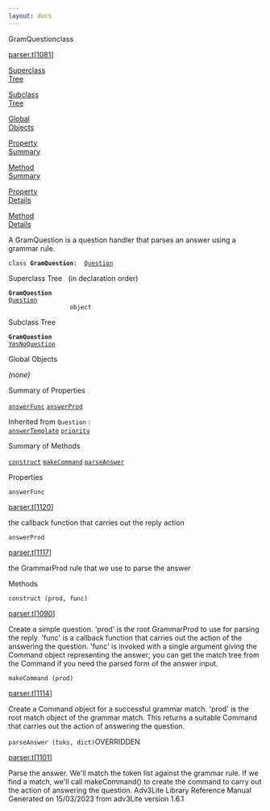 ```yaml
---
layout: docs
---
```

<span class="title">GramQuestion</span><span class="type">class</span>

[parser.t](../file/parser.t.html)\[[1081](../source/parser.t.html#1081)\]

[Superclass  
Tree](#_SuperClassTree_)

[Subclass  
Tree](#_SubClassTree_)

[Global  
Objects](#_ObjectSummary_)

[Property  
Summary](#_PropSummary_)

[Method  
Summary](#_MethodSummary_)

[Property  
Details](#_Properties_)

[Method  
Details](#_Methods_)



A GramQuestion is a question handler that parses an answer using a
grammar rule.

`class `**`GramQuestion`**` :   `[`Question`](../object/Question.html)



<span id="_SuperClassTree_"></span>



<span class="hdln">Superclass Tree</span>   (in declaration order)



**`GramQuestion`**  
[`Question`](../object/Question.html)  
`                 object`  
<span id="_SubClassTree_"></span>



<span class="hdln">Subclass Tree</span>  



**`GramQuestion`**  
[`YesNoQuestion`](../object/YesNoQuestion.html)  
<span id="_ObjectSummary_"></span>



<span class="hdln">Global Objects</span>  



*(none)* <span id="_PropSummary_"></span>



<span class="hdln">Summary of Properties</span>  



[`answerFunc`](#answerFunc) [`answerProd`](#answerProd)

Inherited from `Question` :  
[`answerTemplate`](../object/Question.html#answerTemplate) [`priority`](../object/Question.html#priority)

<span id="_MethodSummary_"></span>



<span class="hdln">Summary of Methods</span>  



[`construct`](#construct) [`makeCommand`](#makeCommand) [`parseAnswer`](#parseAnswer)



<span id="_Properties_"></span>



<span class="hdln">Properties</span>  



<span id="answerFunc"></span>

`answerFunc`

[parser.t](../file/parser.t.html)\[[1120](../source/parser.t.html#1120)\]



the callback function that carries out the reply action



<span id="answerProd"></span>

`answerProd`

[parser.t](../file/parser.t.html)\[[1117](../source/parser.t.html#1117)\]



the GrammarProd rule that we use to parse the answer



<span id="_Methods_"></span>



<span class="hdln">Methods</span>  



<span id="construct"></span>

`construct (prod, func)`

[parser.t](../file/parser.t.html)\[[1090](../source/parser.t.html#1090)\]



Create a simple question. 'prod' is the root GrammarProd to use for
parsing the reply. 'func' is a callback function that carries out the
action of the answering the question. 'func' is invoked with a single
argument giving the Command object representing the answer; you can get
the match tree from the Command if you need the parsed form of the
answer input.



<span id="makeCommand"></span>

`makeCommand (prod)`

[parser.t](../file/parser.t.html)\[[1114](../source/parser.t.html#1114)\]



Create a Command object for a successful grammar match. 'prod' is the
root match object of the grammar match. This returns a suitable Command
that carries out the action of answering the question.



<span id="parseAnswer"></span>

`parseAnswer (toks, dict)`<span class="rem">OVERRIDDEN</span>

[parser.t](../file/parser.t.html)\[[1101](../source/parser.t.html#1101)\]



Parse the answer. We'll match the token list against the grammar rule.
If we find a match, we'll call makeCommand() to create the command to
carry out the action of answering the question.
Adv3Lite Library Reference Manual  
Generated on 15/03/2023 from adv3Lite version 1.6.1


